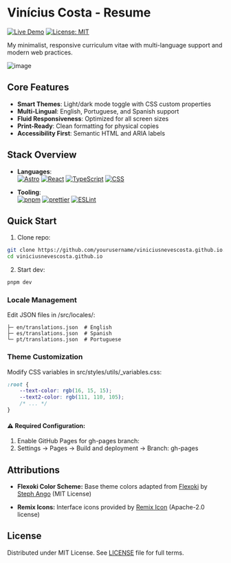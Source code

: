 # Vinícius Costa - Resume

[![Live Demo](https://img.shields.io/badge/%F0%9F%9A%80-Live%20Demo-2EA44F)](https://viniciusnevescosta.github.io)
[![License: MIT](https://img.shields.io/badge/License-MIT-yellow.svg)](LICENSE)

My minimalist, responsive curriculum vitae with multi-language support and modern web practices.

![image](https://github.com/user-attachments/assets/2cef95e8-059a-44e2-b554-3e4480d81241)

## Core Features

- **Smart Themes**: Light/dark mode toggle with CSS custom properties
- **Multi-Lingual**: English, Portuguese, and Spanish support
- **Fluid Responsiveness**: Optimized for all screen sizes
- **Print-Ready**: Clean formatting for physical copies
- **Accessibility First**: Semantic HTML and ARIA labels

## Stack Overview

- **Languages**:  
  [![Astro](https://img.shields.io/badge/Astro-BC52EE?logo=astro&logoColor=fff)](#)
  [![React](https://img.shields.io/badge/React-%2320232a.svg?logo=react&logoColor=%2361DAFB)](#)
  [![TypeScript](https://img.shields.io/badge/TypeScript-3178C6?logo=typescript&logoColor=fff)](#)
  [![CSS](https://img.shields.io/badge/CSS-1572B6?logo=css3&logoColor=fff)](#)

- **Tooling**:  
  [![pnpm](https://img.shields.io/badge/pnpm-F69220?logo=pnpm&logoColor=fff)](#)
  [![prettier](https://img.shields.io/badge/Prettier-ff69b4?logo=prettier&logoColor=fff)](#)
  [![ESLint](https://img.shields.io/badge/ESLint-4B3263?logo=eslint&logoColor=white)](#)

## Quick Start

1. Clone repo:

```bash
git clone https://github.com/yourusername/viniciusnevescosta.github.io.git
cd viniciusnevescosta.github.io
```

2. Start dev:

```bash
pnpm dev
```

### Locale Management

Edit JSON files in /src/locales/:

```
├─ en/translations.json  # English
├─ es/translations.json  # Spanish
└─ pt/translations.json  # Portuguese
```

### Theme Customization

Modify CSS variables in src/styles/utils/\_variables.css:

```css
:root {
    --text-color: rgb(16, 15, 15);
    --text2-color: rgb(111, 110, 105);
    /* ... */
}
```

#### ⚠️ Required Configuration:

1. Enable GitHub Pages for gh-pages branch:
2. Settings → Pages → Build and deployment → Branch: gh-pages

## Attributions

- **Flexoki Color Scheme:**
  Base theme colors adapted from [Flexoki](https://github.com/kepano/flexoki) by [Steph Ango](https://stephango.com/) (MIT License)

- **Remix Icons:**
  Interface icons provided by [Remix Icon](https://remixicon.com/) (Apache-2.0 license)

## License

Distributed under MIT License.
See [LICENSE](LICENSE) file for full terms.
